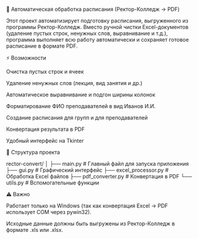 📅 Автоматическая обработка расписания (Ректор-Колледж → PDF)

Этот проект автоматизирует подготовку расписания, выгруженного из программы Ректор-Колледж.
Вместо ручной чистки Excel-документов (удаление пустых строк, ненужных слов, выравнивание и т.д.), программа выполняет всю работу автоматически и сохраняет готовое расписание в формате PDF.

⚡ Возможности

Очистка пустых строк и ячеек

Удаление ненужных слов (лекция, вид занятия и др.)

Автоматическое выравнивание и подгон ширины колонок

Форматирование ФИО преподавателей в вид Иванов И.И.

Создание расписания для групп и для преподавателей

Конвертация результата в PDF

Удобный интерфейс на Tkinter

📂 Структура проекта 

rector-convert/
│
├── main.py              # Главный файл для запуска приложения
├── gui.py               # Графический интерфейс
├── excel_processor.py   # Обработка Excel файлов
├── pdf_converter.py     # Конвертация в PDF
└── utils.py             # Вспомогательные функции 



⚠️ Важно

Работает только на Windows (так как конвертация Excel → PDF использует COM через pywin32).

Исходные данные должны быть выгружены из Ректор-Колледж в формате .xls или .xlsx.
